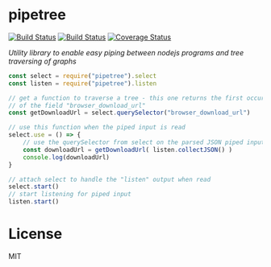 # pipetree

[![Build Status](https://travis-ci.org/dotnetCarpenter/pipetree.svg?branch=master)](https://travis-ci.org/dotnetCarpenter/pipetree)
[![Build Status](https://ci.appveyor.com/api/projects/status/yxqj4kad6trefnj0/branch/master?svg=true)](https://ci.appveyor.com/project/dotnetCarpenter/pipetree/branch/master)
[![Coverage Status](https://coveralls.io/repos/github/dotnetCarpenter/pipetree/badge.svg?branch=master)](https://coveralls.io/github/dotnetCarpenter/pipetree?branch=master)


*Utility library to enable easy piping between nodejs programs and tree traversing of graphs*

```js
const select = require("pipetree").select
const listen = require("pipetree").listen

// get a function to traverse a tree - this one returns the first occurance
// of the field "browser_download_url"
const getDownloadUrl = select.querySelector("browser_download_url")

// use this function when the piped input is read
select.use = () => {
	// use the querySelector from select on the parsed JSON piped input
	const downloadUrl = getDownloadUrl( listen.collectJSON() )
	console.log(downloadUrl)
}

// attach select to handle the "listen" output when read
select.start()
// start listening for piped input
listen.start()
```

# License
MIT